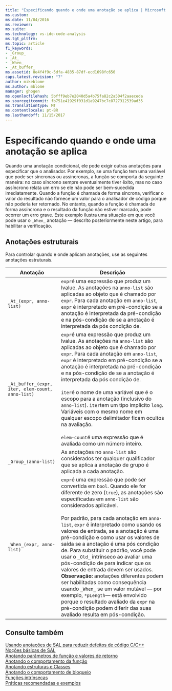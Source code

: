 ```yaml
---
title: "Especificando quando e onde uma anotação se aplica | Microsoft Docs"
ms.custom: 
ms.date: 11/04/2016
ms.reviewer: 
ms.suite: 
ms.technology: vs-ide-code-analysis
ms.tgt_pltfrm: 
ms.topic: article
f1_keywords:
- _Group_
- _At_
- _When_
- _At_buffer_
ms.assetid: 8e4f4f9c-5dfa-4835-87df-ecd1698fc650
caps.latest.revision: "7"
author: mikeblome
ms.author: mblome
manager: ghogen
ms.openlocfilehash: 5bfff9eb7e2040d5a4b75fa82c2a504f2aaeceda
ms.sourcegitcommit: fb751e41929f031d1a9247bc7c8727312539ad35
ms.translationtype: MT
ms.contentlocale: pt-BR
ms.lasthandoff: 11/15/2017
---
```

# <a name="specifying-when-and-where-an-annotation-applies"></a>Especificando quando e onde uma anotação se aplica
Quando uma anotação condicional, ele pode exigir outras anotações para especificar que o analisador.  Por exemplo, se uma função tem uma variável que pode ser síncronas ou assíncronas, a função se comporta da seguinte maneira: no caso síncrono sempre eventualmente tiver êxito, mas no caso assíncrono relata um erro se ele não pode ser bem-sucedida imediatamente. Quando a função é chamada de forma síncrona, verificar o valor do resultado não fornece um valor para o analisador de código porque não poderia ter retornado.  No entanto, quando a função é chamada de forma assíncrona e o resultado da função não estiver marcado, pode ocorrer um erro grave. Este exemplo ilustra uma situação em que você pode usar o `_When_` anotação — descrito posteriormente neste artigo, para habilitar a verificação.  
  
## <a name="structural-annotations"></a>Anotações estruturais  
 Para controlar quando e onde aplicam anotações, use as seguintes anotações estruturais.  
  
|Anotação|Descrição|  
|----------------|-----------------|  
|`_At_(expr, anno-list)`|`expr`é uma expressão que produz um lvalue. As anotações na `anno-list` são aplicadas ao objeto que é chamado por `expr`. Para cada anotação em `anno-list`, `expr` é interpretado em pré-condição se a anotação é interpretada da pré-condição e na pós-condição de se a anotação é interpretada da pós condição de.|  
|`_At_buffer_(expr, iter, elem-count, anno-list)`|`expr`é uma expressão que produz um lvalue. As anotações na `anno-list` são aplicadas ao objeto que é chamado por `expr`. Para cada anotação em `anno-list`, `expr` é interpretado em pré-condição se a anotação é interpretada na pré-condição e na pós-condição de se a anotação é interpretada da pós condição de.<br /><br /> `iter`é o nome de uma variável que é o escopo para a anotação (inclusivo do `anno-list`). `iter`tem um tipo implícito `long`. Variáveis com o mesmo nome em qualquer escopo delimitador ficam ocultos na avaliação.<br /><br /> `elem-count`é uma expressão que é avaliada como um número inteiro.|  
|`_Group_(anno-list)`|As anotações no `anno-list` são considerados ter qualquer qualificador que se aplica a anotação de grupo é aplicada a cada anotação.|  
|`_When_(expr, anno-list)`|`expr`é uma expressão que pode ser convertida em `bool`. Quando ele for diferente de zero (`true`), as anotações são especificadas em `anno-list` são considerados aplicável.<br /><br /> Por padrão, para cada anotação em `anno-list`, `expr` é interpretado como usando os valores de entrada, se a anotação é uma pré-condição e como usar os valores de saída se a anotação é uma pós condição de. Para substituir o padrão, você pode usar o `_Old_` intrínseco ao avaliar uma pós-condição de para indicar que os valores de entrada devem ser usados. **Observação:** anotações diferentes podem ser habilitadas como consequência usando `_When_` se um valor mutável — por exemplo, `*pLength`— está envolvido porque o resultado avaliado da `expr` na pré-condição podem diferir das suas avaliado resulta em pós-condição.|  
  
## <a name="see-also"></a>Consulte também  
 [Usando anotações de SAL para reduzir defeitos de código C/C++](../code-quality/using-sal-annotations-to-reduce-c-cpp-code-defects.md)   
 [Noções básicas de SAL](../code-quality/understanding-sal.md)   
 [Anotando parâmetros de função e valores de retorno](../code-quality/annotating-function-parameters-and-return-values.md)   
 [Anotando o comportamento da função](../code-quality/annotating-function-behavior.md)   
 [Anotando estruturas e Classes](../code-quality/annotating-structs-and-classes.md)   
 [Anotando o comportamento de bloqueio](../code-quality/annotating-locking-behavior.md)   
 [Funções intrínsecas](../code-quality/intrinsic-functions.md)   
 [Práticas recomendadas e exemplos](../code-quality/best-practices-and-examples-sal.md)